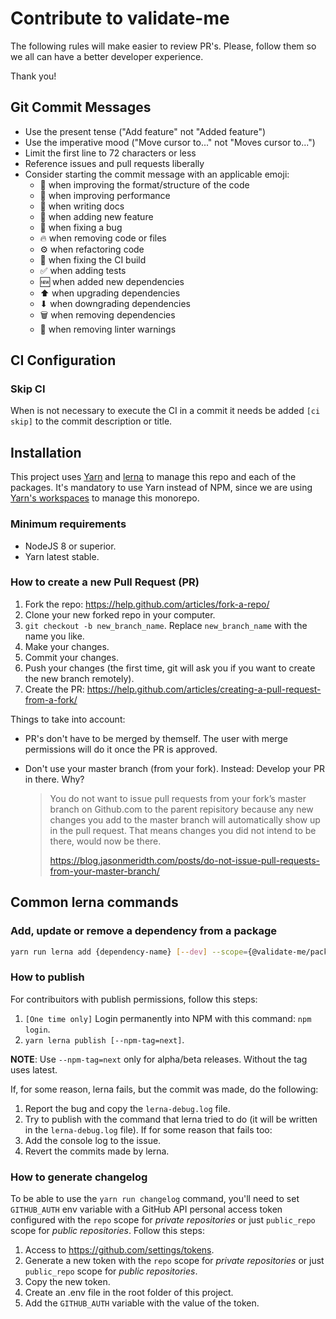 # Contribute to validate-me

The following rules will make easier to review PR's. Please, follow them so we all can have a better developer experience.

Thank you!

## Git Commit Messages

- Use the present tense ("Add feature" not "Added feature")
- Use the imperative mood ("Move cursor to..." not "Moves cursor to...")
- Limit the first line to 72 characters or less
- Reference issues and pull requests liberally
- Consider starting the commit message with an applicable emoji:
  - 🎨 when improving the format/structure of the code
  - 🏇 when improving performance
  - 📝 when writing docs
  - 🚀 when adding new feature
  - 🐛 when fixing a bug
  - 🔥 when removing code or files
  - ⚙️ when refactoring code
  - 💚 when fixing the CI build
  - ✅ when adding tests
  - 🆕 when added new dependencies
  - ⬆ when upgrading dependencies
  - ⬇ when downgrading dependencies
  - 🗑️ when removing dependencies
  - 👕 when removing linter warnings

## CI Configuration

### Skip CI

When is not necessary to execute the CI in a commit it needs be added `[ci skip]` to the commit description or title.

## Installation

This project uses [Yarn](https://yarnpkg.com/en/) and [lerna](https://github.com/lerna/lerna) to manage this repo and each of the packages. It's mandatory to use Yarn instead of NPM, since we are using [Yarn's workspaces](https://yarnpkg.com/lang/en/docs/workspaces/) to manage this monorepo.

### Minimum requirements

- NodeJS 8 or superior.
- Yarn latest stable.

### How to create a new Pull Request (PR)

1. Fork the repo: https://help.github.com/articles/fork-a-repo/
2. Clone your new forked repo in your computer.
3. `git checkout -b new_branch_name`. Replace `new_branch_name` with the name you like.
4. Make your changes.
5. Commit your changes.
6. Push your changes (the first time, git will ask you if you want to create the new branch remotely).
7. Create the PR: https://help.github.com/articles/creating-a-pull-request-from-a-fork/

Things to take into account:

- PR's don't have to be merged by themself. The user with merge permissions will do it once the PR is approved.
- Don't use your master branch (from your fork). Instead: Develop your PR in there. Why?

  > You do not want to issue pull requests from your fork’s master branch on Github.com to the parent repisitory because any new changes you add to the master branch will automatically show up in the pull request. That means changes you did not intend to be there, would now be there.
  >
  > https://blog.jasonmeridth.com/posts/do-not-issue-pull-requests-from-your-master-branch/

## Common lerna commands

### Add, update or remove a dependency from a package

```sh
yarn run lerna add {dependency-name} [--dev] --scope={@validate-me/package-name}
```

### How to publish

For contribuitors with publish permissions, follow this steps:

1. `[One time only]` Login permanently into NPM with this command: `npm login`.
2. `yarn lerna publish [--npm-tag=next]`.

**NOTE**: Use `--npm-tag=next` only for alpha/beta releases. Without the tag uses latest.

If, for some reason, lerna fails, but the commit was made, do the following:

1. Report the bug and copy the `lerna-debug.log` file.
2. Try to publish with the command that lerna tried to do (it will be written in the `lerna-debug.log` file). If for some reason that fails too:
  1. Add the console log to the issue.
  2. Revert the commits made by lerna.

### How to generate changelog

To be able to use the `yarn run changelog` command, you'll need to set `GITHUB_AUTH` env variable with a GitHub API personal access token configured with the `repo` scope for _private repositories_ or just `public_repo` scope for _public repositories_. Follow this steps:

1. Access to https://github.com/settings/tokens.
2. Generate a new token with the `repo` scope for _private repositories_ or just `public_repo` scope for _public repositories_.
3. Copy the new token.
4. Create an .env file in the root folder of this project.
5. Add the `GITHUB_AUTH` variable with the value of the token.
